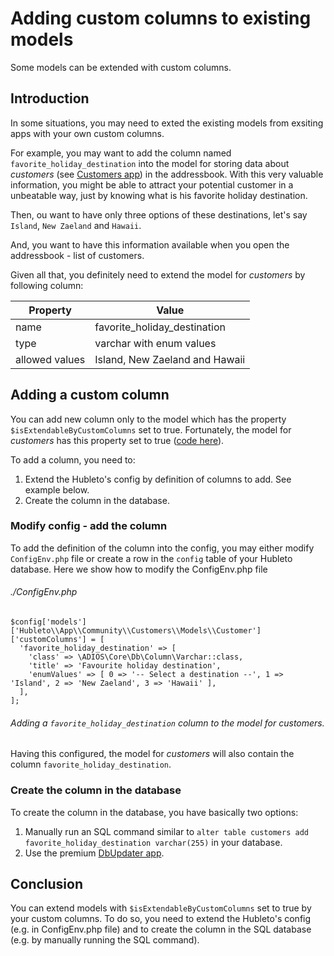 # Adding custom columns to existing models

Some models can be extended with custom columns.

## Introduction

In some situations, you may need to exted the existing models from exsiting apps with your own custom columns.

For example, you may want to add the column named `favorite_holiday_destination` into the model for storing data about *customers* (see [Customers app](../../apps/community/customers)) in the addressbook. With this very valuable information, you might be able to attract your potential customer in a unbeatable way, just by knowing what is his favorite holiday destination.

Then, ou want to have only three options of these destinations, let's say `Island`, `New Zaeland` and `Hawaii`.

And, you want to have this information available when you open the addressbook - list of customers.

Given all that, you definitely need to extend the model for *customers* by following column:

| Property       | Value                          |
| -------------- | ------------------------------ |
| name           | favorite_holiday_destination   |
| type           | varchar with enum values       |
| allowed values | Island, New Zaeland and Hawaii |

## Adding a custom column

You can add new column only to the model which has the property `$isExtendableByCustomColumns` set to true. Fortunately, the model for *customers* has this property set to true ([code here](https://github.com/hubleto/main/blob/main/apps/community/Customers/Models/Customer.php)).

To add a column, you need to:

  1. Extend the Hubleto's config by definition of columns to add. See example below.
  2. Create the column in the database.

### Modify config - add the column

To add the definition of the column into the config, you may either modify `ConfigEnv.php` file or create a row in the `config` table of your Hubleto database. Here we show how to modify the ConfigEnv.php file

###### ./ConfigEnv.php
```
$config['models']['Hubleto\\App\\Community\\Customers\\Models\\Customer']['customColumns'] = [
  'favorite_holiday_destination' => [
    'class' => \ADIOS\Core\Db\Column\Varchar::class,
    'title' => 'Favourite holiday destination',
    'enumValues' => [ 0 => '-- Select a destination --', 1 => 'Island', 2 => 'New Zaeland', 3 => 'Hawaii' ],
  ],
];
```
###### Adding a `favorite_holiday_destination` column to the model for *customers*.

Having this configured, the model for *customers* will also contain the column `favorite_holiday_destination`.

### Create the column in the database

To create the column in the database, you have basically two options:

  1. Manually run an SQL command similar to `alter table customers add favorite_holiday_destination varchar(255)` in your database.
  2. Use the premium [DbUpdater app](../../apps/premium/dbupdater).

## Conclusion

You can extend models with `$isExtendableByCustomColumns` set to true by your custom columns. To do so, you need to extend the Hubleto's config (e.g. in ConfigEnv.php file) and to create the column in the SQL database (e.g. by manually running the SQL command).